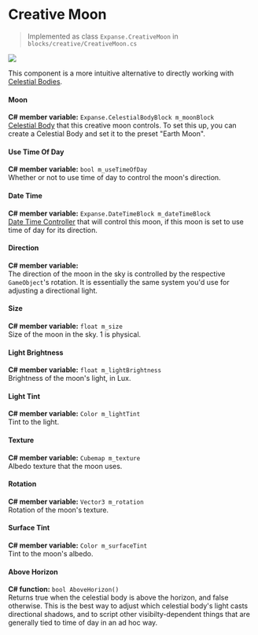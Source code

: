 # Creative Moon

> Implemented as class `Expanse.CreativeMoon` in `blocks/creative/CreativeMoon.cs`

<div class="img-block">
    <div class="img-row">
        <div class="img-col"><img src="img/celestial_bodies/moon.jpg"/></div>
    </div>
</div>

This component is a more intuitive alternative to directly working with [Celestial Bodies](editor/blocks/celestial_body_block.md).

#### Moon

**C# member variable:** `Expanse.CelestialBodyBlock m_moonBlock` \
[Celestial Body](editor/blocks/celestial_body_block.md) that this creative moon controls. To set this up, you can create a Celestial Body and set it to the preset "Earth Moon".

#### Use Time Of Day

**C# member variable:** `bool m_useTimeOfDay` \
Whether or not to use time of day to control the moon's direction.

#### Date Time

**C# member variable:** `Expanse.DateTimeBlock m_dateTimeBlock` \
[Date Time Controller](editor/blocks/date_time_block.md) that will control this moon, if this moon is set to use time of day for its direction.

#### Direction

**C# member variable:** \
The direction of the moon in the sky is controlled by the respective `GameObject`'s rotation. It is essentially the same system you'd use for adjusting a directional light.

#### Size

**C# member variable:** `float m_size` \
Size of the moon in the sky. 1 is physical.

#### Light Brightness

**C# member variable:** `float m_lightBrightness` \
Brightness of the moon's light, in Lux.

#### Light Tint

**C# member variable:** `Color m_lightTint` \
Tint to the light.

#### Texture

**C# member variable:** `Cubemap m_texture` \
Albedo texture that the moon uses.

#### Rotation

**C# member variable:** `Vector3 m_rotation` \
Rotation of the moon's texture.

#### Surface Tint

**C# member variable:** `Color m_surfaceTint` \
Tint to the moon's albedo.

#### Above Horizon

**C# function:** `bool AboveHorizon()` \
Returns true when the celestial body is above the horizon, and false otherwise. This is the best way to adjust which celestial body's light casts directional shadows, and to script other visibilty-dependent things that are generally tied to time of day in an ad hoc way.

